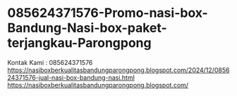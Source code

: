 # 085624371576-Promo-nasi-box-Bandung-Nasi-box-paket-terjangkau-Parongpong
Kontak Kami : 085624371576  https://nasiboxberkualitasbandungparongpong.blogspot.com/2024/12/085624371576-jual-nasi-box-bandung-nasi.html  https://nasiboxberkualitasbandungparongpong.blogspot.com/
